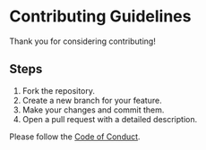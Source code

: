 # Contributing Guidelines

Thank you for considering contributing!

## Steps
1. Fork the repository.
2. Create a new branch for your feature.
3. Make your changes and commit them.
4. Open a pull request with a detailed description.

Please follow the [Code of Conduct](CODE_OF_CONDUCT.md).
